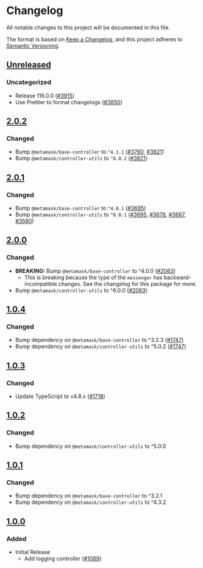 # Changelog

All notable changes to this project will be documented in this file.

The format is based on [Keep a Changelog](https://keepachangelog.com/en/1.0.0/),
and this project adheres to [Semantic Versioning](https://semver.org/spec/v2.0.0.html).

## [Unreleased]

### Uncategorized

- Release 116.0.0 ([#3915](https://github.com/MetaMask/controllers/pull/3915))
- Use Prettier to format changelogs ([#3850](https://github.com/MetaMask/controllers/pull/3850))

## [2.0.2]

### Changed

- Bump `@metamask/base-controller` to `^4.1.1` ([#3760](https://github.com/MetaMask/core/pull/3760), [#3821](https://github.com/MetaMask/core/pull/3821))
- Bump `@metamask/controller-utils` to `^8.0.2` ([#3821](https://github.com/MetaMask/core/pull/3821))

## [2.0.1]

### Changed

- Bump `@metamask/base-controller` to `^4.0.1` ([#3695](https://github.com/MetaMask/core/pull/3695))
- Bump `@metamask/controller-utils` to `^8.0.1` ([#3695](https://github.com/MetaMask/core/pull/3695), [#3678](https://github.com/MetaMask/core/pull/3678), [#3667](https://github.com/MetaMask/core/pull/3667), [#3580](https://github.com/MetaMask/core/pull/3580))

## [2.0.0]

### Changed

- **BREAKING:** Bump `@metamask/base-controller` to ^4.0.0 ([#2063](https://github.com/MetaMask/core/pull/2063))
  - This is breaking because the type of the `messenger` has backward-incompatible changes. See the changelog for this package for more.
- Bump `@metamask/controller-utils` to ^6.0.0 ([#2063](https://github.com/MetaMask/core/pull/2063))

## [1.0.4]

### Changed

- Bump dependency on `@metamask/base-controller` to ^3.2.3 ([#1747](https://github.com/MetaMask/core/pull/1747))
- Bump dependency on `@metamask/controller-utils` to ^5.0.2 ([#1747](https://github.com/MetaMask/core/pull/1747))

## [1.0.3]

### Changed

- Update TypeScript to v4.8.x ([#1718](https://github.com/MetaMask/core/pull/1718))

## [1.0.2]

### Changed

- Bump dependency on `@metamask/controller-utils` to ^5.0.0

## [1.0.1]

### Changed

- Bump dependency on `@metamask/base-controller` to ^3.2.1
- Bump dependency on `@metamask/controller-utils` to ^4.3.2

## [1.0.0]

### Added

- Initial Release
  - Add logging controller ([#1089](https://github.com/MetaMask/core.git/pull/1089))

[Unreleased]: https://github.com/MetaMask/controllers/compare/@metamask/logging-controller@2.0.2...HEAD
[2.0.2]: https://github.com/MetaMask/controllers/compare/@metamask/logging-controller@2.0.1...@metamask/logging-controller@2.0.2
[2.0.1]: https://github.com/MetaMask/controllers/compare/@metamask/logging-controller@2.0.0...@metamask/logging-controller@2.0.1
[2.0.0]: https://github.com/MetaMask/controllers/compare/@metamask/logging-controller@1.0.4...@metamask/logging-controller@2.0.0
[1.0.4]: https://github.com/MetaMask/controllers/compare/@metamask/logging-controller@1.0.3...@metamask/logging-controller@1.0.4
[1.0.3]: https://github.com/MetaMask/controllers/compare/@metamask/logging-controller@1.0.2...@metamask/logging-controller@1.0.3
[1.0.2]: https://github.com/MetaMask/controllers/compare/@metamask/logging-controller@1.0.1...@metamask/logging-controller@1.0.2
[1.0.1]: https://github.com/MetaMask/controllers/compare/@metamask/logging-controller@1.0.0...@metamask/logging-controller@1.0.1
[1.0.0]: https://github.com/MetaMask/controllers/releases/tag/@metamask/logging-controller@1.0.0
